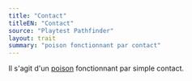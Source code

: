 ```yaml
---
title: "Contact"
titleEN: "Contact"
source: "Playtest Pathfinder"
layout: trait
summary: "poison fonctionnant par contact"
---
```


Il s'agit d'un [poison](/ch9-jouer-à-pathfinder/afflictions.html) fonctionnant par simple contact.
